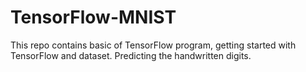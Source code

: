 # TensorFlow-MNIST
This repo contains basic of TensorFlow program, getting started with TensorFlow and dataset. Predicting the handwritten digits.
